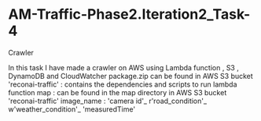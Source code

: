 # AM-Traffic-Phase2.Iteration2_Task-4
Crawler

In this task I have made a crawler on AWS using Lambda function , S3 , DynamoDB and CloudWatcher package.zip can be found in AWS S3 bucket 'reconai-traffic' : contains the dependencies and scripts to run lambda function map : can be found in the map directory in AWS S3 bucket 'reconai-traffic'
image_name : 'camera id'_ r'road_condition'_ w'weather_condition'_ 'measuredTime'

